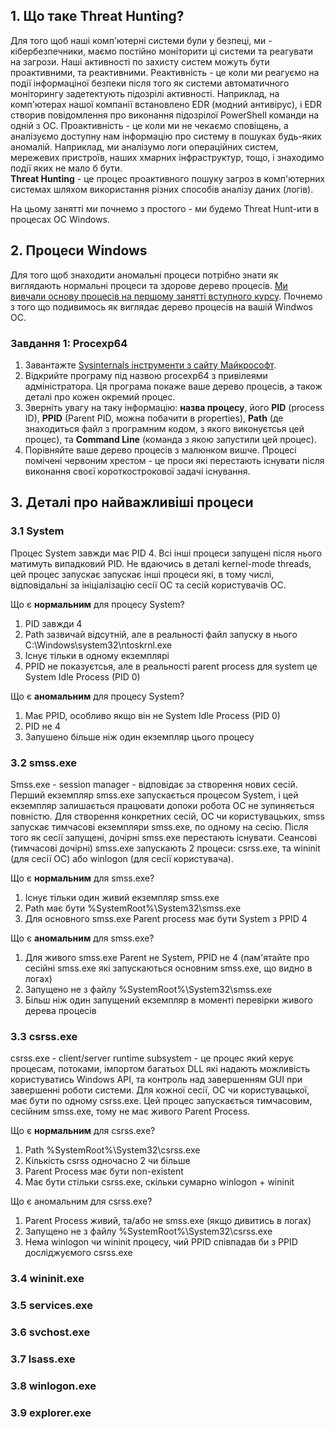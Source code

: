 ## 1. Що таке Threat Hunting?
Для того щоб наші комп'ютерні системи були у безпеці, ми - кібербезпечники, маємо постійно моніторити ці системи та реагувати на загрози. Наші активності по захисту систем можуть бути проактивними, та реактивними. Реактивність - це коли ми реагуємо на події інформаціної безпеки після того як системи автоматичного моніторингу задетектують підозрілі активності. Наприклад, на комп'ютерах нашої компанії встановлено EDR (модний антивірус), і EDR створив повідомлення про виконання підозрілої PowerShell команди на одній з ОС. Проактивність - це коли ми не чекаємо сповіщень, а аналізуємо доступну нам інформацію про систему в пошуках будь-яких аномалій. Наприклад, ми аналізумо логи операційних систем, мережевих пристроїв, наших хмарних інфраструктур, тощо, і знаходимо події яких не мало б бути.  
**Threat Hunting** - це процес проактивного пошуку загроз в комп'ютерних системах шляхом використання різних способів аналізу даних (логів).  

На цьому занятті ми почнемо з простого - ми будемо Threat Hunt-ити в процесах ОС Windows.

## 2. Процеси Windows
Для того щоб знаходити аномальні процеси потрібно знати як виглядають нормальні процеси та здорове дерево процесів. [Ми вивчали основу процесів на першому занятті вступного курсу](https://github.com/sarin00/Course1-Intro-to-Cybersecruity/blob/main/01%20%D0%9F%D0%97%20-%20%D0%9E%D1%81%D0%BD%D0%BE%D0%B2%D0%B8%20Windows/Windows%20Basics.md#3-%D0%BF%D1%80%D0%BE%D1%86%D0%B5%D1%81%D0%B8). Почнемо з того що подивимось як виглядає дерево процесів на вашій Windwos ОС.

### Завдання 1: Procexp64
1. Завантажте [Sysinternals інструменти з сайту Майкрософт](https://learn.microsoft.com/en-us/sysinternals/downloads/).  
2. Відкрийте програму під назвою procexp64 з привілеями адміністратора. Ця програма покаже ваше дерево процесів, а також деталі про кожен окремий процес.
3. Зверніть увагу на таку інформацію: **назва процесу**, його **PID** (process ID), **PPID** (Parent PID, можна побачити в properties), **Path** (де знаходиться файл з програмним кодом, з якого виконуєтсья цей процес), та **Command Line** (команда з якою запустили цей процес).
4. Порівняйте ваше дерево процесів з малюнком вишче. Процесі помічені червоним хрестом - це проси які перестають існувати після виконання своєї короткострокової задачі існування.

## 3. Деталі про найважливіші процеси
### 3.1 System
Процес System завжди має PID 4. Всі інші процеси запущені після нього матимуть випадковий PID. Не вдаючись в деталі kernel-mode threads, цей процес запускає запускає інші процеси які, в тому числі, відповідальні за ініціалізацію сесії ОС та сесій користувачів ОС.  

Що є **нормальним** для процесу System?  
1. PID завжди 4  
2. Path зазвичай відсутній, але в реальності файл запуску в нього C:\Windows\system32\ntoskrnl.exe  
3. Існує тільки в одному екземплярі  
4. PPID не показуєтсья, але в реальності parent process для system це System Idle Process (PID 0)

Що є **аномальним** для процесу System?  
1. Має PPID, особливо якщо він не System Idle Process (PID 0)
2. PID не 4
3. Запушено більше ніж один екземпляр цього процесу

### 3.2 smss.exe
Smss.exe - session manager - відповідає за створення нових сесій. Перший екземпляр smss.exe запускається процесом System, і цей екземпляр залишається працювати допоки робота ОС не зупиняється повністю. Для створення конкретних сесій, ОС чи користувацьких, smss запускає тимчасові екземпляри smss.exe, по одному на сесію. Після того як сесії запущені, дочірні smss.exe перестають існувати. Сеансові (тимчасові дочірні) smss.exe запускають 2 процеси: csrss.exe, та wininit (для сесії ОС) або winlogon (для сесії користувача).  

Що є **нормальним** для smss.exe?
1. Існує тільки один живий екземпляр smss.exe
2. Path має бути %SystemRoot%\System32\smss.exe
3. Для основного smss.exe Parent process має бути System з PPID 4

Що є **аномальним** для smss.exe?
1. Для живого smss.exe Parent не System, PPID не 4 (пам'ятайте про сесійні smss.exe які запускаються основним smss.exe, що видно в логах)   
2. Запущено не з файлу %SystemRoot%\System32\smss.exe
3. Більш ніж один запущений екземпляр в моменті перевірки живого дерева процесів

### 3.3 csrss.exe
csrss.exe - client/server runtime subsystem - це процес який керує процесам, потоками, імпортом багатьох DLL які надають можливість користуватись Windows API, та контроль над завершенням GUI при завершенні роботи системи. Для кожної сесії, ОС чи користувацької, має бути по одному csrss.exe. Цей процес запускається тимчасовим, сесійним smss.exe, тому не має живого Parent Process.  

Що є **нормальним** для csrss.exe?  
1. Path %SystemRoot%\System32\csrss.exe  
2. Кількість csrss одночасно 2 чи більше  
3. Parent Process має бути non-existent
4. Має бути стільки csrss.exe, скільки сумарно winlogon + wininit

Що є аномальним для csrss.exe?  
1. Parent Process живий, та/або не smss.exe (якщо дивитись в логах)
2. Запущено не з файлу %SystemRoot%\System32\csrss.exe
3. Нема winlogon чи wininit процесу, чий PPID співпадав би з PPID досліджуємого csrss.exe

### 3.4 wininit.exe
### 3.5 services.exe
### 3.6 svchost.exe
### 3.7 lsass.exe
### 3.8 winlogon.exe
### 3.9 explorer.exe
